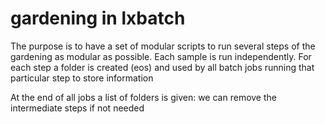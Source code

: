 gardening in lxbatch
====

The purpose is to have a set of modular scripts to run several steps of the gardening as modular as possible.
Each sample is run independently.
For each step a folder is created (eos) and used by all batch jobs running that particular step to store information

At the end of all jobs a list of folders is given: we can remove the intermediate steps if not needed



